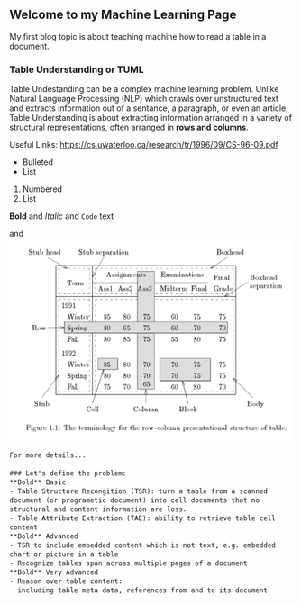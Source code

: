 ## Welcome to my Machine Learning Page
My first blog topic is about teaching machine how to read a table in a document.

### Table Understanding or TUML
Table Undestanding can be a complex machine learning problem.  Unlike Natural Language Processing (NLP) which crawls over unstructured text and extracts information out of a sentance, a paragraph, or even an article, Table Understanding is about extracting information arranged in a variety of structural representations, often arranged in **rows and columns**.


Useful Links:
https://cs.uwaterloo.ca/research/tr/1996/09/CS-96-09.pdf


- Bulleted
- List

1. Numbered
2. List

**Bold** and _Italic_ and `Code` text

and ![image](https://github.com/jcbnose/JohnChanML.github.io/blob/master/img_terminologyOfTable.png)
```
For more details...

### Let's define the problem:
**Bold** Basic
- Table Structure Recongition (TSR): turn a table from a scanned document (or programetic document) into cell documents that no structural and content information are loss.
- Table Attribute Extraction (TAE): ability to retrieve table cell content 
**Bold** Advanced
- TSR to include embedded content which is not text, e.g. embedded chart or picture in a table
- Recognize tables span across multiple pages of a document
**Bold** Very Advanced
- Reason over table content:
  including table meta data, references from and to its document
